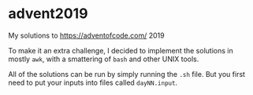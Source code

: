 # advent2019
My solutions to https://adventofcode.com/ 2019

To make it an extra challenge, I decided to implement the solutions in mostly `awk`, with a smattering of `bash` and other UNIX tools.

All of the solutions can be run by simply running the `.sh` file. But you first need to put your inputs into files called `dayNN.input`.
